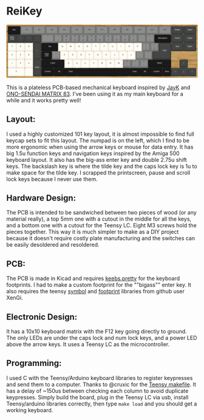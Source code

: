 # ReiKey
![DIY Keyboard custom design](https://raw.githubusercontent.com/reidevries/ReiKey/main/hardware/reik.png)

This is a plateless PCB-based mechanical keyboard inspired by [JayK](https://github.com/josuegaleas/JayK) and [ONO-SENDAI MATRIX 83](https://imgur.com/a/v5pzh#FiXKcm0). I've been using it as my main keyboard for a while and it works pretty well!

## Layout:
I used a highly customized 101 key layout, it is almost impossible to find full keycap sets to fit this layout. The numpad is on the left, which I find to be more ergonomic when using the arrow keys or mouse for data entry. It has big 1.5u function keys and navigation keys inspired by the Amiga 500 keyboard layout. It also has the big-ass enter key and double 2.75u shift keys. The backslash key is where the tilde key and the caps lock key is 1u to make space for the tilde key. I scrapped the printscreen, pause and scroll lock keys because I never use them. 

## Hardware Design:
The PCB is intended to be sandwiched between two pieces of wood (or any material really), a top 5mm one with a cutout in the middle for all the keys, and a bottom one with a cutout for the Teensy LC. Eight M3 screws hold the pieces together. This way it is much simpler to make as a DIY project because it doesn't require costly plate manufacturing and the switches can be easily desoldered and resoldered.

## PCB:
The PCB is made in Kicad and requires [keebs.pretty](https://github.com/egladman/keebs.pretty) for the keyboard footprints. I had to make a custom footprint for the ""bigass"" enter key.
It also requires the teensy [symbol](https://github.com/XenGi/teensy_library) and [footprint](https://github.com/XenGi/teensy.pretty) libraries from github user XenGi.

## Electronic Design:
It has a 10x10 keyboard matrix with the F12 key going directly to ground. The only LEDs are under the caps lock and num lock keys, and a power LED above the arrow keys. It uses a Teensy LC as the microcontroller.

## Programming:
I used C with the Teensy/Arduino keyboard libraries to register keypresses and send them to a computer. Thanks to @cruxic for the [Teensy makefile](https://github.com/cruxic/teensy-makefile). It has a delay of ~150us between checking each column to avoid duplicate keypresses. Simply build the board, plug in the Teensy LC via usb, install Teensy/arduino libraries correctly, then type `make load` and you should get a working keyboard.
